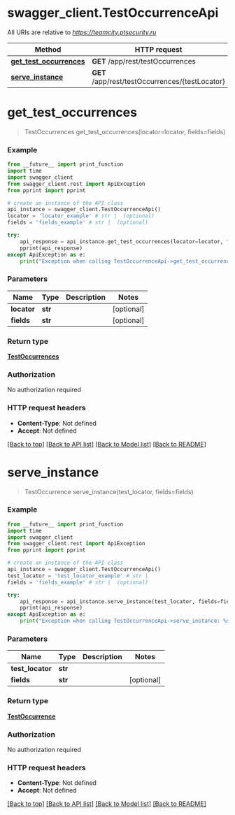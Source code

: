# swagger_client.TestOccurrenceApi

All URIs are relative to *https://teamcity.ptsecurity.ru*

Method | HTTP request | Description
------------- | ------------- | -------------
[**get_test_occurrences**](TestOccurrenceApi.md#get_test_occurrences) | **GET** /app/rest/testOccurrences | 
[**serve_instance**](TestOccurrenceApi.md#serve_instance) | **GET** /app/rest/testOccurrences/{testLocator} | 


# **get_test_occurrences**
> TestOccurrences get_test_occurrences(locator=locator, fields=fields)



### Example
```python
from __future__ import print_function
import time
import swagger_client
from swagger_client.rest import ApiException
from pprint import pprint

# create an instance of the API class
api_instance = swagger_client.TestOccurrenceApi()
locator = 'locator_example' # str |  (optional)
fields = 'fields_example' # str |  (optional)

try:
    api_response = api_instance.get_test_occurrences(locator=locator, fields=fields)
    pprint(api_response)
except ApiException as e:
    print("Exception when calling TestOccurrenceApi->get_test_occurrences: %s\n" % e)
```

### Parameters

Name | Type | Description  | Notes
------------- | ------------- | ------------- | -------------
 **locator** | **str**|  | [optional] 
 **fields** | **str**|  | [optional] 

### Return type

[**TestOccurrences**](TestOccurrences.md)

### Authorization

No authorization required

### HTTP request headers

 - **Content-Type**: Not defined
 - **Accept**: Not defined

[[Back to top]](#) [[Back to API list]](../README.md#documentation-for-api-endpoints) [[Back to Model list]](../README.md#documentation-for-models) [[Back to README]](../README.md)

# **serve_instance**
> TestOccurrence serve_instance(test_locator, fields=fields)



### Example
```python
from __future__ import print_function
import time
import swagger_client
from swagger_client.rest import ApiException
from pprint import pprint

# create an instance of the API class
api_instance = swagger_client.TestOccurrenceApi()
test_locator = 'test_locator_example' # str | 
fields = 'fields_example' # str |  (optional)

try:
    api_response = api_instance.serve_instance(test_locator, fields=fields)
    pprint(api_response)
except ApiException as e:
    print("Exception when calling TestOccurrenceApi->serve_instance: %s\n" % e)
```

### Parameters

Name | Type | Description  | Notes
------------- | ------------- | ------------- | -------------
 **test_locator** | **str**|  | 
 **fields** | **str**|  | [optional] 

### Return type

[**TestOccurrence**](TestOccurrence.md)

### Authorization

No authorization required

### HTTP request headers

 - **Content-Type**: Not defined
 - **Accept**: Not defined

[[Back to top]](#) [[Back to API list]](../README.md#documentation-for-api-endpoints) [[Back to Model list]](../README.md#documentation-for-models) [[Back to README]](../README.md)

